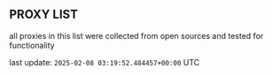 ## PROXY LIST

all proxies in this list were collected from open sources and tested for functionality

last update: `2025-02-08 03:19:52.484457+00:00` UTC